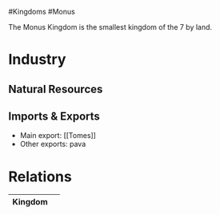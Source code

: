 #Kingdoms #Monus

The Monus Kingdom is the smallest kingdom of the 7 by land.

# Industry
## Natural Resources
## Imports & Exports
- Main export: [[Tomes]]
- Other exports: pava
# Relations
| Kingdom |     |
| ------- | --- |